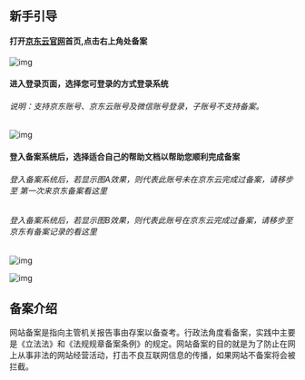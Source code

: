 ## 新手引导

#### 打开[**京东云官网**](https://www.jdcloud.com/cn/)首页,点击右上角处备案

![img](https://github.com/jdcloudcom/cn/blob/edit/image/ICP-License-Service/New-beian/1-homepage.png)

#### 进入登录页面，选择您可登录的方式登录系统

###### 说明：支持京东账号、京东云账号及微信账号登录，子账号不支持备案。

![img](https://github.com/jdcloudcom/cn/blob/edit/image/ICP-License-Service/New-beian/2-login.png)

#### 登入备案系统后，选择适合自己的帮助文档以帮助您顺利完成备案

###### 登入备案系统后，若显示图A效果，则代表此账号未在京东云完成过备案，请移步至 第一次来京东备案看这里

###### 登入备案系统后，若显示图B效果，则代表此账号在京东云完成过备案，请移步至 京东有备案记录的看这里

![img](https://github.com/jdcloudcom/cn/blob/edit/image/ICP-License-Service/New-beian/3-1imageA.png)

![img](https://github.com/jdcloudcom/cn/blob/edit/image/ICP-License-Service/New-beian/3-2imageB.png)

## 备案介绍

   网站备案是指向主管机关报告事由存案以备查考。行政法角度看备案，实践中主要是《立法法》和《法规规章备案条例》的规定。网站备案的目的就是为了防止在网上从事非法的网站经营活动，打击不良互联网信息的传播，如果网站不备案将会被拦截。

